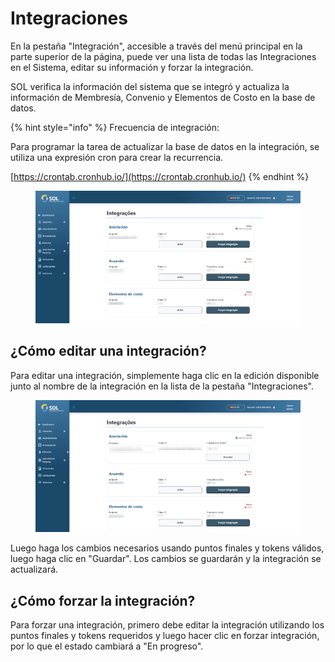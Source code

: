 # Integraciones

En la pestaña "Integración", accesible a través del menú principal en la parte superior de la página, puede ver una lista de todas las Integraciones en el Sistema, editar su información y forzar la integración.&#x20;

SOL verifica la información del sistema que se integró y actualiza la información de Membresía, Convenio y Elementos de Costo en la base de datos.

{% hint style="info" %}
Frecuencia de integración:&#x20;

Para programar la tarea de actualizar la base de datos en la integración, se utiliza una expresión cron para crear la recurrencia.

[https://crontab.cronhub.io/](https://crontab.cronhub.io/)
{% endhint %}

<figure><img src="../../../.gitbook/assets/inte.png" alt=""><figcaption></figcaption></figure>

## ¿Cómo editar una integración?&#x20;

Para editar una integración, simplemente haga clic en la edición disponible junto al nombre de la integración en la lista de la pestaña "Integraciones".&#x20;

<figure><img src="../../../.gitbook/assets/inte-upd.png" alt=""><figcaption></figcaption></figure>

Luego haga los cambios necesarios usando puntos finales y tokens válidos, luego haga clic en "Guardar". Los cambios se guardarán y la integración se actualizará.

## ¿Cómo forzar la integración?&#x20;

Para forzar una integración, primero debe editar la integración utilizando los puntos finales y tokens requeridos y luego hacer clic en forzar integración, por lo que el estado cambiará a "En progreso".
